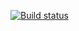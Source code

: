 [![Build status](https://ci.appveyor.com/api/projects/status/dldau62po44f3dk3/branch/master?svg=true)](https://ci.appveyor.com/project/n1omcvq1g4/rest/branch/master)